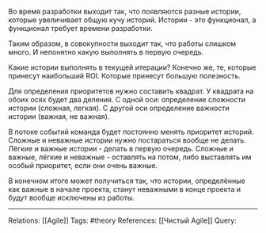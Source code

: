 Во время разработки выходит так, что появляются разные истории, которые увеличивает общую кучу историй. Истории - это функционал, а функционал требует времени разработки. 

Таким образом, в совокупности выходит так, что работы слишком много. И непонятно какую выполнять в первую очередь. 

Какие истории выполнять в текущей итерации? Конечно же, те, которые принесут наибольший ROI. Которые принесут большую полезность. 

Для определения приоритетов нужно составить квадрат. У квадрата на обоих осях будет два деления. С одной оси: определение сложности истории (сложная, легкая). С другой оси определение важности истории (важная, не важная). 

В потоке событий команда будет постоянно менять приоритет историй. Сложные и неважные истории нужно постараться вообще не делать. Лёгкие и важные истории - делать в первую очередь. Сложные и важные, лёгкие и неважные - оставлять на потом, либо выставлять им особый приоритет, если они очень важные. 

В конечном итоге может получиться так, что истории, определённые как важные в начале проекта, станут неважными в конце проекта и будут вообще исключены из работы. 

___
Relations: [[Agile]] 
Tags: #theory 
References: [[Чистый Agile]] 
Query: 